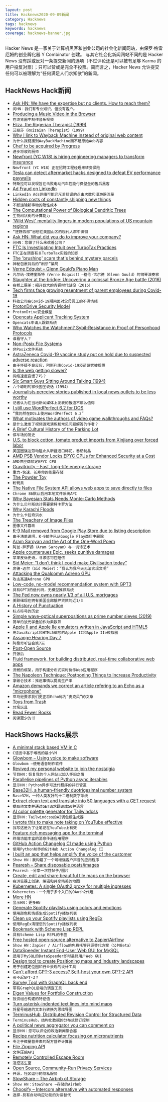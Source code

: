 ```yaml
---
layout: post
title: Hacknews2020-09-09新闻
category: Hacknews
tags: hacknews
keywords: hacknews
coverage: hacknews-banner.jpg
---
```


Hacker News 是一家关于计算机黑客和创业公司的社会化新闻网站，由保罗·格雷厄姆的创业孵化器 Y Combinator 创建。
与其它社会化新闻网站不同的是 Hacker News 没有踩或反对一条提交新闻的选项（不过评论还是可以被有足够 Karma 的用户投反对票）；只可以赞或是完全不投票。简而言之，Hacker News 允许提交任何可以被理解为“任何满足人们求知欲”的新闻。

## HackNews Hack新闻


- [Ask HN: We have the expertise but no clients. How to reach them?](item?id=24397821)
- `问HN：我们有专业知识，但没有客户。`
- [Producing a Music Video in the Browser](https://blog.vizibop.com/producing-a-music-video-in-the-browser/)
- `在浏览器中制作音乐视频`
- [Eliza, the Rogerian Therapist (1999)](http://psych.fullerton.edu/mbirnbaum/psych101/Eliza.htm)
- `艾丽莎（Roizaian Therapist）（1999）`
- [Why I link to Wayback Machine instead of original web content](https://hawaiigentech.com/post/commentary/why-i-link-to-waybackmachine-instead/)
- `为什么我链接到WayBackMachine而不是原始Web内容`
- [Chef to be acquired by Progress](https://blog.chef.io/the-fourth-chapter-of-chef-has-arrived-progress-to-purchase-chef/)
- `进步将收购厨师`
- [Newfront (YC W18) is hiring engineering managers to transform insurance](https://jobs.lever.co/newfrontinsurance/51c08b9c-f5ed-4714-8787-b1a2b1059ead)
- `Newfront（YC W18）正在招聘工程经理来转变保险`
- [Tesla can detect aftermarket hacks designed to defeat EV performance paywalls](https://www.thedrive.com/news/35946/tesla-can-detect-aftermarket-hacks-designed-to-defeat-ev-performance-paywalls)
- `特斯拉可以发现旨在击败电动汽车性能付费壁垒的售后黑客`
- [Ad Fraud on LinkedIn](https://www.samueljscott.com/2020/09/08/linkedin-ad-fraud/)
- `LinkedIn Ads网络可能充斥着错误的点击次数和漫游器流量`
- [Hidden costs of constantly shipping new things](https://www.mindtheproduct.com/the-hidden-costs-of-constantly-shipping-new-things/)
- `不断运输新事物的隐性成本`
- [The Computational Power of Biological Dendritic Trees](https://arxiv.org/abs/2009.01269)
- `生物树状树的计算能力`
- ['Wild West' mentality lingers in modern populations of US mountain regions](https://phys.org/news/2020-09-wild-west-mentality-lingers-modern.html)
- `“狂野西部”思想在美国山区的现代人群中徘徊`
- [Ask HN: What did you do to improve your company?](item?id=24398077)
- `问HN：您做了什么来改善公司？`
- [FTC Is Investigating Intuit over TurboTax Practices](https://www.propublica.org/article/the-ftc-is-investigating-intuit-over-turbotax-practices)
- `FTC正在调查有关TurboTax实践的知识`
- [The 'brushing' scam that's behind mystery parcels](https://www.bbc.com/news/technology-54055669)
- `神秘包裹背后的“刷牙”骗局`
- [Verne Edquist – Glenn Gould’s Piano Man](https://www.glenngould.ca/verne-edquist/)
- `凡尔纳·埃德奎斯特（Verne Edquist）–格伦·古尔德（Glenn Gould）的钢琴演奏家`
- [Slaughter at the bridge: Uncovering a colossal Bronze Age battle (2016)](https://www.sciencemag.org/news/2016/03/slaughter-bridge-uncovering-colossal-bronze-age-battle)
- `在桥上屠杀：揭开巨大的青铜时代战役（2016）`
- [Tech firms face growing resentment of parent employees during Covid-19](https://www.cnet.com/news/tech-firms-face-growing-resentment-of-parent-employees-during-covid-19/)
- `科技公司在Covid-19期间面对父母员工的不满情绪`
- [ProtonDrive Security Model](https://protonmail.com/blog/protondrive-security/)
- `ProtonDrive安全模型`
- [Opencats Applicant Tracking System](http://www.opencats.org/)
- `Opencats申请人跟踪系统`
- [Who Watches the Watchmen? Sybil-Resistance in Proof of Personhood Protocols](https://arxiv.org/abs/2008.05300)
- `谁看守人？`
- [Non-Posix File Systems](https://weinholt.se/articles/non-posix-filesystems/)
- `非Posix文件系统`
- [AstraZeneca Covid-19 vaccine study put on hold due to suspected adverse reaction](https://www.statnews.com/2020/09/08/astrazeneca-covid-19-vaccine-study-put-on-hold-due-to-suspected-adverse-reaction-in-participant-in-the-u-k/)
- `由于怀疑不良反应，阿斯利康Covid-19疫苗研究被搁置`
- [Is the web getting slower?](https://www.debugbear.com/blog/is-the-web-getting-slower)
- `网络速度变慢了吗？`
- [Six Smart Guys Sitting Around Talking (1994)](https://www.nytimes.com/1994/06/12/arts/television-six-smart-guys-sitting-around-talking.html)
- `六个聪明的家伙围坐说话（1994）`
- [Journalists perceive stories published in local news outlets to be less worthy](https://www.niemanlab.org/2020/09/journalists-perceive-stories-published-in-local-news-outlets-to-be-less-newsworthy/)
- `记者认为在当地新闻媒体上发表的报道不那么值得`
- [I still use WordPerfect 6.2 for DOS](https://news.ycombinator.com/item?id=24411333)
- `“我仍然在DOS上使用WordPerfect 6.2”`
- [What motivates the authors of video game walkthroughs and FAQs?](https://firstmonday.org/ojs/index.php/fm/article/view/7925/6630)
- `是什么激发了视频游戏演练和常见问题解答的作者？`
- [A Brief Cultural History of the Parking Lot](https://thereader.mitpress.mit.edu/brief-cultural-history-of-the-parking-lot/)
- `停车场的简史`
- [U.S. to block cotton, tomato product imports from Xinjiang over forced labor](https://www.reuters.com/article/us-usa-trade-china-xinjiang/u-s-to-block-cotton-tomato-product-imports-from-chinas-xinjiang-over-forced-labor-cbp-idUSKBN25Z29N)
- `美国因强迫劳动阻止从新疆进口棉花，番茄制品`
- [AMD PSB Vendor Locks EPYC CPUs for Enhanced Security at a Cost](https://www.servethehome.com/amd-psb-vendor-locks-epyc-cpus-for-enhanced-security-at-a-cost/)
- `AMD供应商锁定EPYC CPU`
- [Gravitricity – Fast, long-life energy storage](https://gravitricity.com/)
- `重力-快速，长寿命的能量存储`
- [The Powder Toy](https://powdertoy.co.uk/)
- `粉玩具`
- [The Native File System API allows web apps to save directly to files](https://web.dev/native-file-system/)
- `Chrome 86默认启用本地文件系统API`
- [Why Bayesian Stats Needs Monte-Carlo Methods](https://www.countbayesie.com/blog/2020/8/16/why-bayesian-stats-need-monte-carlo-methods)
- `为什么贝叶斯统计需要蒙特卡罗方法`
- [Why Karachi Floods](https://www.dawn.com/news/1578061)
- `为什么卡拉奇洪水`
- [The Treachery of Image Files](http://beyondloom.com/blog/images.html)
- `图像文件篡改`
- [K-9 Mail removed from Google Play Store due to listing description](https://mobile.twitter.com/obra/status/1303442579107831809)
- `由于清单说明，K-9邮件已从Google Play商店中删除`
- [Aram Saroyan and the Art of the One-Word Poem](https://thereader.mitpress.mit.edu/art-of-one-word-poem/)
- `阿兰·萨罗扬（Aram Saroyan）与一词诗艺术`
- [Apple countersues Epic, seeks punitive damages](https://www.wsj.com/articles/apple-countersues-fortnite-maker-epic-games-seeking-to-halt-in-app-payments-11599592017)
- `苹果反诉史诗，寻求惩罚性赔偿`
- [Sid Meier: “I don’t think I could make Civilisation today”](https://www.independent.co.uk/arts-entertainment/games/sid-meier-interview-civilisation-memoir-autobiography-b404968.html)
- `席德·迈尔（Sid Meier）：“我认为我今天无法实现文明”`
- [Attacking the Qualcomm Adreno GPU](https://googleprojectzero.blogspot.com/2020/09/attacking-qualcomm-adreno-gpu.html)
- `攻击高通Adreno GPU`
- [Low-code, no-model recommendation system with GPT3](https://medium.com/swlh/gpt3-empowered-recommendation-system-ba4bad29276b)
- `具有GPT3的低代码，无模型推荐系统`
- [The Fed now owns nearly 1/3 of all U.S. mortgages](https://www.thestreet.com/mishtalk/economics/the-fed-now-owns-nearly-one-third-of-all-us-mortgages)
- `美联储现在拥有美国全部抵押贷款的近1/3`
- [A History of Punctuation](https://aeon.co/essays/beside-the-point-punctuation-is-dead-long-live-punctuation)
- `标点符号的历史`
- [Simple wave-optical superpositions as prime number sieves (2019)](https://arxiv.org/abs/1812.04203)
- `简单的波光学叠加作为素数筛`
- [Apple II and Apple IIe emulators written in JavaScript and HTML5](https://github.com/whscullin/apple2js)
- `用JavaScript和HTML5编写的Apple II和Apple IIe模拟器`
- [Assange Hearing Day 7](https://www.craigmurray.org.uk/archives/2020/09/your-man-in-the-public-gallery-assange-hearing-day-7/)
- `阿桑奇听证会第7天`
- [Post-Open Source](https://www.boringcactus.com/2020/08/13/post-open-source.html)
- `开源后`
- [Fluid framework, for building distributed, real-time collaborative web apps](https://fluidframework.com/)
- `流畅的框架，用于构建分布式实时协作Web应用程序`
- [The Napoleon Technique: Postponing Things to Increase Productivity](https://effectiviology.com/napoleon/)
- `拿破仑技术：推迟事情以提高生产率`
- [Amazon demands we correct an article refering to an Echo as a “microphone”](https://nitter.net/jason_koebler/status/1303383712160190469#m)
- `亚马逊要求我们更正将Echo称为“麦克风”的文章`
- [Toys from Trash](http://arvindguptatoys.com/)
- `垃圾玩具`
- [Read Fewer Books](https://www.theschooloflife.com/thebookoflife/how-to-read-fewer-books/)
- `阅读更少的书`


## HackShows Hacks展示

- [ A minimal stack based VM in C](https://github.com/codr7/liblg)
- `C语言中基于堆栈的最小VM`
- [ Glowbom – Using voice to make software](https://glowbom.com/)
- `Glowbom –使用语音制作软件`
- [ Revived my personal website to join the nostalgia](https://gasoved.github.io/webbew/)
- `节目HN：恢复我的个人网站以加入怀旧之情`
- [ Parallelise pipelines of Python async iterables](https://github.com/michalc/asyncio-buffered-pipeline)
- `显示HN：Python异步可迭代程序的并行管道`
- [ Base32H, a human-friendly duotrigesimal number system](https://base32h.github.io)
- `Base32H，一种人类友好的十二进制数字系统`
- [ Extract clean text and translate into 50 languages with a GET request](https://extractorapi.com/)
- `提取纯文本并通过GET请求翻译成50种语言`
- [ AI color palette generator for Tailwindcss](https://tailwind.ink/)
- `显示HN：Tailwindcss的AI调色板生成器`
- [ I wrote this to make note taking on YouTube effective](https://www.tuberslab.com/)
- `我写这是为了让笔记在YouTube上有效`
- [ Feature rich messaging app for the terminal](https://www.zelta.gq)
- `终端功能丰富的消息传递应用程序`
- [ GitHub Action Changelog CI made using Python](https://github.com/saadmk11/changelog-ci)
- `使用Python制作的GitHub Action Changelog CI`
- [ I built an app that helps amplify the voice of the customer](https://www.shieldvoc.com/)
- `Show HN：我构建了一个可增强客户声音的应用程序`
- [ Pearesh – Share disposable posts/images](https://pearesh.com/)
- `Pearesh –分享一次性帖子/图片`
- [ Create, edit and share beautiful tile maps on the browser](https://github.com/victorqribeiro/tileEditor)
- `在浏览器上创建，编辑和共享精美的地图`
- [ Kubernetes: A single OAuth2 proxy for multiple ingresses](https://www.callumpember.com/Kubernetes-A-Single-OAuth2-Proxy-For-Multiple-Ingresses/)
- `Kubernetes：一个用于多个入口的OAuth2代理`
- [ More HN](https://github.com/melvinroest/more-hn)
- `显示HN：更多HN`
- [ Generate Spotify playlists using colors and emotions](https://github.com/kabirvirji/colortherapy)
- `使用颜色和情感生成Spotify播放列表`
- [ Clean up your Spotify playlists using RegEx](https://github.com/kabirvirji/spoticlean)
- `使用RegEx清理您的Spotify播放列表`
- [ Bookmark with Scheme Lisp REPL](item?id=24406830)
- `具有Scheme Lisp REPL的书签`
- [ Free hosted open-source alternative to Zapier/Airflow](https://cloud.titanoboa.io/index.html)
- `Show HN：Zapier / Airflow的免费托管开源替代方案（公共Beta）`
- [ DataSpeeder Instant End-User Web GUI for MySQL](https://www.dataspeeder.com)
- `适用于MySQL的DataSpeeder即时最终用户Web GUI`
- [ Design tool to create Positioning maps and Industry landscapes](https://logomap.io/)
- `用于创建定位图和行业景观的设计工具`
- [ Can't afford GPT-3 access? Self-host your own GPT-2 API](https://github.com/cortexlabs/cortex/tree/master/examples/pytorch/text-generator)
- `买不起GPT-3？`
- [ Survey Tool with GraphQL back end](https://surveyo.one-click.cloud.dgraph.io/)
- `带有GraphQL后端的调查工具`
- [ Eigen Values for Portfolio Construction](https://github.com/tradytics/eiten)
- `投资组合构建的特征值`
- [ Turn asterisk-indented text lines into mind maps](https://github.com/lucasepe/crumbs)
- `将星号缩进的文本行转换为思维导图`
- [ TerminusHub, Distributed Revision Control for Structured Data](https://terminusdb.com/hub/)
- `TerminusHub，结构化数据的分布式修订控制`
- [ A political news aggregator you can comment on](https://www.newscomment.us/)
- `显示HN：您可以评论的政治新闻聚合器`
- [ Recipe nutrition calculator focusing on micronutrients](https://www.soupersage.com/recipe-nutrition-calculator)
- `专注于微量营养素的配方营养计算器`
- [ File Zipping API](https://www.zips.dev)
- `文件压缩API`
- [ Remotely Controlled Escape Room](https://www.thebureauorlando.com/remote-games)
- `遥控逃生室`
- [ Open Source, Community-Run Privacy Services](https://Priveasy.org)
- `开源，社区运行的隐私服务`
- [ StowShare – The Airbnb of Storage](https://getstowshare.com/)
- `Show HN：StowShare –存储的Airbnb`
- [ Choosify – Intercom alternative with automated responses](https://choosify.chat/)
- `选择-具有自动响应功能的对讲替代`

